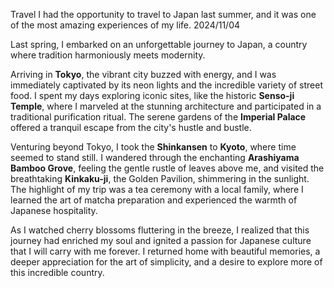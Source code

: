 Travel
I had the opportunity to travel to Japan last summer, and it was one of the most amazing experiences of my life.
2024/11/04

Last spring, I embarked on an unforgettable journey to Japan, a country where tradition harmoniously meets modernity. 

Arriving in **Tokyo**, the vibrant city buzzed with energy, and I was immediately captivated by its neon lights and the incredible variety of street food. I spent my days exploring iconic sites, like the historic **Senso-ji Temple**, where I marveled at the stunning architecture and participated in a traditional purification ritual. The serene gardens of the **Imperial Palace** offered a tranquil escape from the city's hustle and bustle.

Venturing beyond Tokyo, I took the **Shinkansen** to **Kyoto**, where time seemed to stand still. I wandered through the enchanting **Arashiyama Bamboo Grove**, feeling the gentle rustle of leaves above me, and visited the breathtaking **Kinkaku-ji**, the Golden Pavilion, shimmering in the sunlight. The highlight of my trip was a tea ceremony with a local family, where I learned the art of matcha preparation and experienced the warmth of Japanese hospitality.

As I watched cherry blossoms fluttering in the breeze, I realized that this journey had enriched my soul and ignited a passion for Japanese culture that I will carry with me forever. I returned home with beautiful memories, a deeper appreciation for the art of simplicity, and a desire to explore more of this incredible country.